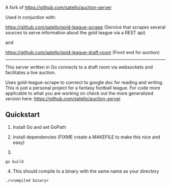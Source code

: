 A fork of https://github.com/satello/auction-server

Used in conjuction with:

https://github.com/satello/gold-league-scrape
(Service that scrapes several sources to serve information about the gold league via a REST api)

and

https://github.com/satello/gold-league-draft-room
(Front end for auction)

----

This server written in Go connects to a draft room via websockets and facilitates a live auction.

Uses gold-league-scrape to connect to google doc for reading and writing. This is just a personal project for a fantasy football league. For code more applicable to what you are working on check out the more generalized version here:
https://github.com/satello/auction-server

## Quickstart

1) Install Go and set GoPath

2) Install dependencies (FIXME create a MAKEFILE to make this nice and easy)

3)
```
go build
```

4) This should compile to a binary with the same name as your directory
```
./<compiled binary>
